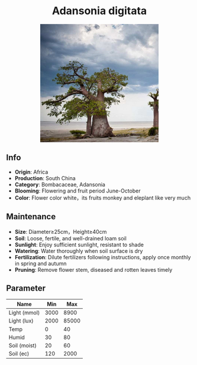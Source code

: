 <h1 align='center'>Adansonia digitata</h1>
<p align="center">
    <img 
        align='center'
        width='320'
        src="../images/adansonia digitata.png" 
        alt='Adansonia digitata' />
</p>

## Info

 - **Origin**: Africa
 - **Production**: South China
 - **Category**: Bombacaceae, Adansonia
 - **Blooming**: Flowering and fruit period June-October
 - **Color**: Flower color white，its fruits monkey and eleplant like very much

## Maintenance

 - **Size**: Diameter≥25cm，Height≥40cm
 - **Soil**: Loose, fertile, and well-drained loam soil
 - **Sunlight**: Enjoy sufficient sunlight, resistant to shade
 - **Watering**: Water thoroughly when soil surface is dry
 - **Fertilization**: Dilute fertilizers following instructions, apply once monthly in spring and autumn
 - **Pruning**: Remove flower stem, diseased and rotten leaves timely

## Parameter

| Name         | Min  | Max   |
|--------------|------|-------|
| Light (mmol) | 3000 | 8900  |
| Light (lux)  | 2000 | 85000 |
| Temp         | 0    | 40    |
| Humid        | 30   | 80    |
| Soil (moist) | 20   | 60    |
| Soil (ec)    | 120  | 2000  |